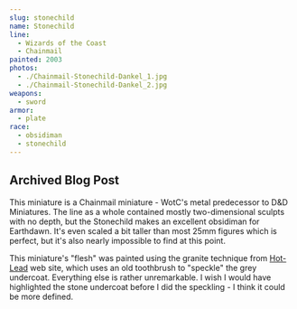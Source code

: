 ```yaml
---
slug: stonechild
name: Stonechild
line:
  - Wizards of the Coast
  - Chainmail
painted: 2003
photos:
  - ./Chainmail-Stonechild-Dankel_1.jpg
  - ./Chainmail-Stonechild-Dankel_2.jpg
weapons:
  - sword
armor:
  - plate
race:
  - obsidiman
  - stonechild
---
```


## Archived Blog Post

This miniature is a Chainmail miniature - WotC's metal predecessor to D&D Miniatures. The line as a whole contained mostly two-dimensional sculpts with no depth, but the Stonechild makes an excellent obsidiman for Earthdawn. It's even scaled a bit taller than most 25mm figures which is perfect, but it's also nearly impossible to find at this point.

This miniature's "flesh" was painted using the granite technique from [Hot-Lead](http://hot-lead.org/advance/texturing_granite.htm) web site, which uses an old toothbrush to "speckle" the grey undercoat. Everything else is rather unremarkable. I wish I would have highlighted the stone undercoat before I did the speckling - I think it could be more defined.
